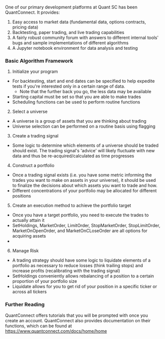 One of our primary development platforms at Quant SC has been QuantConnect. It
provides:
1. Easy access to market data (fundamental data, options contracts,
pricing data)
2. Backtesting, paper trading, and live trading capabilities
3. A fairly robust community forum with answers to different internal tools'
bugs and sample implementations of different algorithms
4. A Jupyter notebook environment for data analysis and testing

### Basic Algorithm Framework
1. Initialize your program
  - For backtesting, start and end dates can be specified to help expedite
  tests if you're interested only in a certain range of data.
    - Note that the further back you go, the less data may be available
  - Starting capital must be set so that you are able to make trades
  - Scheduling functions can be used to perform routine functions
2. Select a universe
  - A universe is a group of assets that you are thinking about trading
  - Universe selection can be performed on a routine basis using flagging
3. Create a trading signal
  - Some logic to determine which elements of a universe should be traded should
  exist. The trading signal's 'advice' will likely fluctuate with new data and
  thus be re-acquired/calculated as time progresses
4. Construct a portfolio
  - Once a trading signal exists (i.e. you have some metric informing the
    trades you want to make on assets in your universe), it should be used to
    finalize the decisions about which assets you want to trade and how.
  - Different concentrations of your portfolio may be allocated for different
  positions
5. Create an execution method to achieve the portfolio target
  - Once you have a target portfolio, you need to execute the trades to actually
  attain it
  - SetHoldings, MarketOrder, LimitOrder, StopMarketOrder, StopLimitOrder,
  MarketOnOpenOrder, and MarketOnCLoseOrder are all options for acquiring assets
  -
6. Manage Risk
  - A trading strategy should have some logic to liquidate elements of a
  portfolio as necessary to reduce losses (think trailing stops) and increase
  profits (recalibrating with the trading signal)
  - SetHoldings conveniently allows rebalancing of a position to a certain
  proportion of your portfolio size
  - Liquidate allows for you to get rid of your position in a specific ticker or
  across all tickers

### Further Reading
QuantConnect offers tutorials that you will be prompted with once you create an
account.
QuantConnect also provides documentation on their functions, which can be found
at https://www.quantconnect.com/docs/home/home
